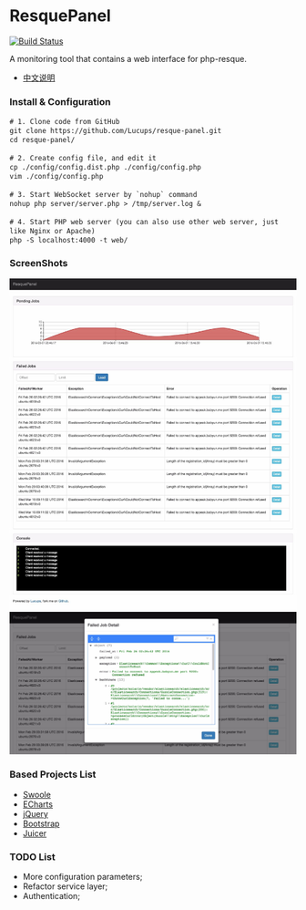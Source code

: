 ResquePanel
============

[![Build Status](https://travis-ci.org/Lucups/resque-panel.svg?branch=master)](https://travis-ci.org/Lucups/resque-panel)

A monitoring tool that contains a web interface for php-resque.


- [中文说明](README_CN.md)

### Install & Configuration

```
# 1. Clone code from GitHub
git clone https://github.com/Lucups/resque-panel.git
cd resque-panel/

# 2. Create config file, and edit it
cp ./config/config.dist.php ./config/config.php
vim ./config/config.php

# 3. Start WebSocket server by `nohup` command
nohup php server/server.php > /tmp/server.log &

# 4. Start PHP web server (you can also use other web server, just like Nginx or Apache)
php -S localhost:4000 -t web/
```

### ScreenShots

![All](screenshots/ResquePanel-ScreenShot01.gif)
![Failed Job Detail](screenshots/ResquePanel-ScreenShot02.gif)

### Based Projects List

- [Swoole](#)
- [ECharts](#)
- [jQuery](#)
- [Bootstrap](#)
- [Juicer](#)

### TODO List

- More configuration parameters;
- Refactor service layer;
- Authentication;